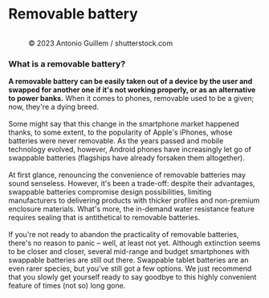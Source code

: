 # Removable battery

<figure><img src="https://images.versus.io/property/removeablebattery-1598627913130.variety.jpg" alt=""><figcaption><p>© 2023 Antonio Guillem / shutterstock.com</p></figcaption></figure>

### What is a removable battery?

**A removable battery can be easily taken out of a device by the user and swapped for another one if it's not working properly, or as an alternative to power banks.** When it comes to phones, removable used to be a given; now, they're a dying breed.\
\
Some might say that this change in the smartphone market happened thanks, to some extent, to the popularity of Apple's iPhones, whose batteries were never removable. As the years passed and mobile technology evolved, however, Android phones have increasingly let go of swappable batteries (flagships have already forsaken them altogether).\
\
At first glance, renouncing the convenience of removable batteries may sound senseless. However, it's been a trade-off: despite their advantages, swappable batteries compromise design possibilities, limiting manufacturers to delivering products with thicker profiles and non-premium enclosure materials. What's more, the in-demand water resistance feature requires sealing that is antithetical to removable batteries.\
\
If you're not ready to abandon the practicality of removable batteries, there's no reason to panic – well, at least not yet. Although extinction seems to be closer and closer, several mid-range and budget smartphones with swappable batteries are still out there. Swappable tablet batteries are an even rarer species, but you've still got a few options. We just recommend that you slowly get yourself ready to say goodbye to this highly convenient feature of times (not so) long gone.
